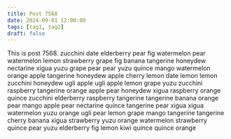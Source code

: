 ```yaml
---
title: Post 7568
date: 2024-09-01 12:00:00
tags: [tag1, tag2]
draft: false
---
```

This is post 7568.
zucchini
date
elderberry
pear
fig
watermelon
pear
watermelon
lemon
strawberry
grape
fig
banana
tangerine
honeydew
nectarine
xigua
yuzu
grape
pear
pear
yuzu
quince
mango
watermelon
orange
apple
tangerine
honeydew
apple
cherry
lemon
date
lemon
lemon
zucchini
honeydew
ugli
apple
ugli
apple
lemon
grape
yuzu
zucchini
raspberry
tangerine
orange
apple
pear
honeydew
xigua
raspberry
orange
quince
zucchini
elderberry
raspberry
tangerine
tangerine
banana
orange
pear
mango
apple
pear
nectarine
quince
tangerine
pear
xigua
xigua
watermelon
yuzu
orange
ugli
pear
lemon
grape
mango
tangerine
tangerine
cherry
banana
xigua
strawberry
yuzu
orange
watermelon
strawberry
quince
pear
yuzu
elderberry
fig
lemon
kiwi
quince
quince
orange
